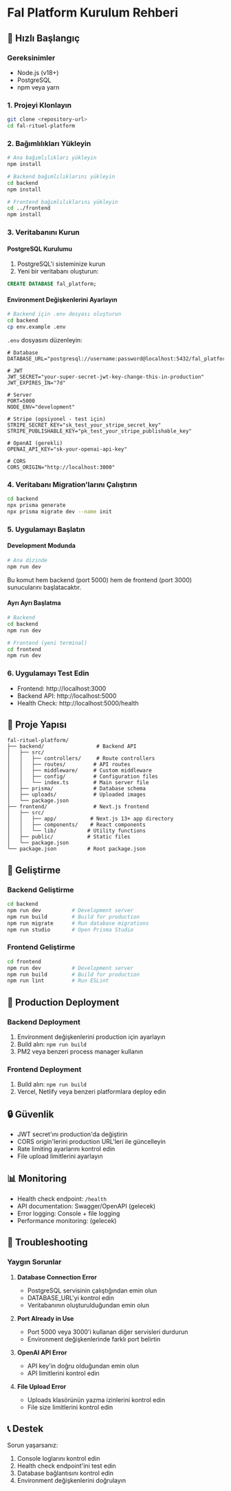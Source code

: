 # Fal Platform Kurulum Rehberi

## 🚀 Hızlı Başlangıç

### Gereksinimler
- Node.js (v18+)
- PostgreSQL
- npm veya yarn

### 1. Projeyi Klonlayın
```bash
git clone <repository-url>
cd fal-rituel-platform
```

### 2. Bağımlılıkları Yükleyin
```bash
# Ana bağımlılıkları yükleyin
npm install

# Backend bağımlılıklarını yükleyin
cd backend
npm install

# Frontend bağımlılıklarını yükleyin
cd ../frontend
npm install
```

### 3. Veritabanını Kurun

#### PostgreSQL Kurulumu
1. PostgreSQL'i sisteminize kurun
2. Yeni bir veritabanı oluşturun:
```sql
CREATE DATABASE fal_platform;
```

#### Environment Değişkenlerini Ayarlayın
```bash
# Backend için .env dosyası oluşturun
cd backend
cp env.example .env
```

`.env` dosyasını düzenleyin:
```env
# Database
DATABASE_URL="postgresql://username:password@localhost:5432/fal_platform"

# JWT
JWT_SECRET="your-super-secret-jwt-key-change-this-in-production"
JWT_EXPIRES_IN="7d"

# Server
PORT=5000
NODE_ENV="development"

# Stripe (opsiyonel - test için)
STRIPE_SECRET_KEY="sk_test_your_stripe_secret_key"
STRIPE_PUBLISHABLE_KEY="pk_test_your_stripe_publishable_key"

# OpenAI (gerekli)
OPENAI_API_KEY="sk-your-openai-api-key"

# CORS
CORS_ORIGIN="http://localhost:3000"
```

### 4. Veritabanı Migration'larını Çalıştırın
```bash
cd backend
npx prisma generate
npx prisma migrate dev --name init
```

### 5. Uygulamayı Başlatın

#### Development Modunda
```bash
# Ana dizinde
npm run dev
```

Bu komut hem backend (port 5000) hem de frontend (port 3000) sunucularını başlatacaktır.

#### Ayrı Ayrı Başlatma
```bash
# Backend
cd backend
npm run dev

# Frontend (yeni terminal)
cd frontend
npm run dev
```

### 6. Uygulamayı Test Edin
- Frontend: http://localhost:3000
- Backend API: http://localhost:5000
- Health Check: http://localhost:5000/health

## 📁 Proje Yapısı

```
fal-rituel-platform/
├── backend/                 # Backend API
│   ├── src/
│   │   ├── controllers/     # Route controllers
│   │   ├── routes/         # API routes
│   │   ├── middleware/     # Custom middleware
│   │   ├── config/         # Configuration files
│   │   └── index.ts        # Main server file
│   ├── prisma/             # Database schema
│   ├── uploads/            # Uploaded images
│   └── package.json
├── frontend/               # Next.js frontend
│   ├── src/
│   │   ├── app/           # Next.js 13+ app directory
│   │   ├── components/    # React components
│   │   └── lib/          # Utility functions
│   ├── public/           # Static files
│   └── package.json
└── package.json          # Root package.json
```

## 🔧 Geliştirme

### Backend Geliştirme
```bash
cd backend
npm run dev          # Development server
npm run build        # Build for production
npm run migrate      # Run database migrations
npm run studio       # Open Prisma Studio
```

### Frontend Geliştirme
```bash
cd frontend
npm run dev          # Development server
npm run build        # Build for production
npm run lint         # Run ESLint
```

## 🚀 Production Deployment

### Backend Deployment
1. Environment değişkenlerini production için ayarlayın
2. Build alın: `npm run build`
3. PM2 veya benzeri process manager kullanın

### Frontend Deployment
1. Build alın: `npm run build`
2. Vercel, Netlify veya benzeri platformlara deploy edin

## 🔒 Güvenlik

- JWT secret'ını production'da değiştirin
- CORS origin'lerini production URL'leri ile güncelleyin
- Rate limiting ayarlarını kontrol edin
- File upload limitlerini ayarlayın

## 📊 Monitoring

- Health check endpoint: `/health`
- API documentation: Swagger/OpenAPI (gelecek)
- Error logging: Console + file logging
- Performance monitoring: (gelecek)

## 🐛 Troubleshooting

### Yaygın Sorunlar

1. **Database Connection Error**
   - PostgreSQL servisinin çalıştığından emin olun
   - DATABASE_URL'yi kontrol edin
   - Veritabanının oluşturulduğundan emin olun

2. **Port Already in Use**
   - Port 5000 veya 3000'i kullanan diğer servisleri durdurun
   - Environment değişkenlerinde farklı port belirtin

3. **OpenAI API Error**
   - API key'in doğru olduğundan emin olun
   - API limitlerini kontrol edin

4. **File Upload Error**
   - Uploads klasörünün yazma izinlerini kontrol edin
   - File size limitlerini kontrol edin

## 📞 Destek

Sorun yaşarsanız:
1. Console loglarını kontrol edin
2. Health check endpoint'ini test edin
3. Database bağlantısını kontrol edin
4. Environment değişkenlerini doğrulayın
